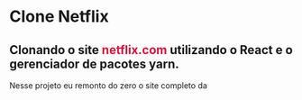 <h1>Clone Netflix</h1>

<h2>Clonando o site <b style="color: crimson;">netflix.com</b> utilizando o React e o gerenciador de pacotes yarn.</h2>

<p>Nesse projeto eu remonto do zero o site completo da</p>